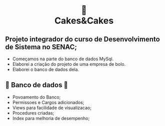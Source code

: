 <h1 align="center">
 🍰<br>Cakes&Cakes
</h1>

## Projeto integrador do curso de Desenvolvimento de Sistema no SENAC;


- Começamos na parte do banco de dados MySql.
- Elaborei a criação do projeto de uma empresa de bolo.
- Elaborei o banco de dados dela.

## 💽 Banco de dados 💽
- Povoamento do Banco;
- Permissoes e Cargos adicionados;
- Views para facilidade de visualizacao;
- Procedures criadas;
- Index para melhoria de desempenho;


